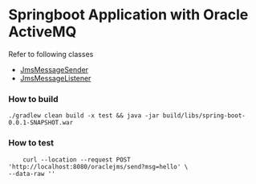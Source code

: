 # Springboot Application with Oracle ActiveMQ

Refer to following classes
* [JmsMessageSender](src/main/java/com/example/springboot/jms/JmsMessageSender.java)
* [JmsMessageListener](src/main/java/com/example/springboot/jms/JmsMessageListener.java)

### How to build
```shell
./gradlew clean build -x test && java -jar build/libs/spring-boot-0.0.1-SNAPSHOT.war 
```
### How to test

```shell
	curl --location --request POST 'http://localhost:8080/oraclejms/send?msg=hello' \
--data-raw ''
```